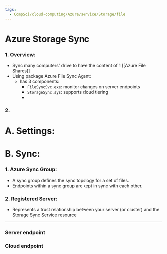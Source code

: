 ```yaml
---
tags:
  - CompSci/cloud-computing/Azure/service/Storage/file
---
```

# Azure Storage Sync
### 1. Overview:
- Sync many computers' drive to have the content of 1 [[Azure File Shares]]
- Using package Azure File Sync Agent:
	- has 3 components:
		- `FileSyncSvc.exe`: monitor changes on server endpoints
		- `StorageSync.sys`: supports cloud tiering
		- 
### 2. 
# A. Settings:
# B. Sync:
### 1. Azure Sync Group:
- A sync group defines the sync topology for a set of files. 
- Endpoints within a sync group are kept in sync with each other.
### 2. Registered Server:
- Represents a trust relationship between your server (or cluster) and the Storage Sync Service resource
---
### Server endpoint
### Cloud endpoint